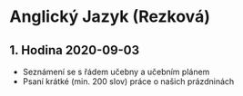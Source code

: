 # Anglický Jazyk (Rezková)

## 1. Hodina 2020-09-03

- Seznámení se s řádem učebny a učebním plánem
- Psaní krátké (min. 200 slov) práce o našich prázdninách